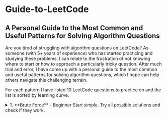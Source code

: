 # Guide-to-LeetCode
## A Personal Guide to the Most Common and Useful Patterns for Solving Algorithm Questions

Are you tired of struggling with algorithm questions on LeetCode? As someone (with 5+ years of experience) who has started practicing and studying these problems, I can relate to the frustration of not knowing where to start or how to approach a particularly tricky question. After much trial and error, I have come up with a personal guide to the most common and useful patterns for solving algorithm questions, which I hope can help others navigate this challenging terrain.

For each pattern I have listed 10 LeetCode questions to practice on and the list is sorted by learning curve.


<details>
<summary>
    1. **Brute Force** - Beginner
    Start simple. Try all possible solutions and check if they work.
</summary>
<p>
    <p>
    Practice:
    </p>
    <p>
        Two Sum: https://leetcode.com/problems/two-sum/
    </p>
    Reverse Integer: https://leetcode.com/problems/reverse-integer/
    Palindrome Number: https://leetcode.com/problems/palindrome-number/
    Climbing Stairs: https://leetcode.com/problems/climbing-stairs/
    Valid Parentheses: https://leetcode.com/problems/valid-parentheses/
    Roman to Integer: https://leetcode.com/problems/roman-to-integer/
    Remove Duplicates from Sorted Array: https://leetcode.com/problems/remove-duplicates-from-sorted-array/
    Plus One: https://leetcode.com/problems/plus-one/
    Merge Two Sorted Lists: https://leetcode.com/problems/merge-two-sorted-lists/
    Maximum Subarray: https://leetcode.com/problems/maximum-subarray/
</p>
</details>

